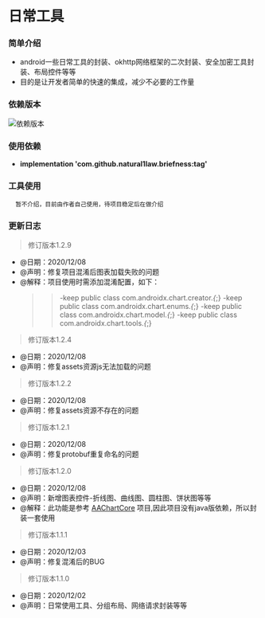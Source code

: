 日常工具
======

### 简单介绍
  * android一些日常工具的封装、okhttp网络框架的二次封装、安全加密工具封装、布局控件等等
  * 目的是让开发者简单的快速的集成，减少不必要的工作量

### 依赖版本 
  ![](https://jitpack.io/v/natural1law/briefness.svg "依赖版本")
### 使用依赖
  * **implementation 'com.github.natural1law.briefness:tag'**
  
### 工具使用
  ```
    暂不介绍，目前由作者自己使用，待项目稳定后在做介绍
  ```

### 更新日志

  > 修订版本1.2.9
  * @日期：2020/12/08
  * @声明：修复项目混淆后图表加载失败的问题
  * @解释：项目使用时需添加混淆配置，如下：
    >> -keep public class com.androidx.chart.creator.*{*;}
       -keep public class com.androidx.chart.enums.*{*;}
       -keep public class com.androidx.chart.model.*{*;}
       -keep public class com.androidx.chart.tools.*{*;}
  
  > 修订版本1.2.4
  * @日期：2020/12/08
  * @声明：修复assets资源js无法加载的问题
  
  > 修订版本1.2.2
  * @日期：2020/12/08
  * @声明：修复assets资源不存在的问题
  
  > 修订版本1.2.1
  * @日期：2020/12/08
  * @声明：修复protobuf重复命名的问题

  > 修订版本1.2.0
  * @日期：2020/12/08
  * @声明：新增图表控件-折线图、曲线图、圆柱图、饼状图等等
  * @解释：此功能是参考 [AAChartCore](https://github.com/AAChartModel/AAChartCore "AAChartCore")  项目,因此项目没有java版依赖，所以封装一套使用

  > 修订版本1.1.1
  * @日期：2020/12/03
  * @声明：修复混淆后的BUG

  > 修订版本1.1.0
  * @日期：2020/12/02
  * @声明：日常使用工具、分组布局、网络请求封装等等
